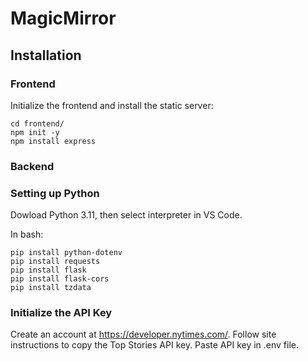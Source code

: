 # MagicMirror

## Installation
### Frontend
Initialize the frontend and install the static server:
```
cd frontend/
npm init -y
npm install express
```

### Backend

### Setting up Python
Dowload Python 3.11, then select interpreter in VS Code.

In bash:

```
pip install python-dotenv
pip install requests
pip install flask
pip install flask-cors
pip install tzdata
```
### Initialize the API Key
Create an account at https://developer.nytimes.com/.
Follow site instructions to copy the Top Stories API key.
Paste API key in .env file. 